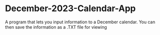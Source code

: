 # December-2023-Calendar-App
A program that lets you input information to a December calendar. You can then save the information as a .TXT file for viewing

